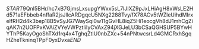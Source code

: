 $START$9QnI5BHr/hc7xB7GjmsLxsupgYWxx5sL7lJIXZ9pJxLHiAgH8xWsLE2Hd571aEFbbeb4nffaR2jsJllcARDgqcU5NXg2288Tvy/fX78ACv5tWZleUihdMIrxelfRH2d4k3bep18B5vSyJG7WaySqi0w11gGvHL8iqZ5Hi1eocgVh8dJ1mhCgZiqAK7n2UOFPxKVAiZVYeVWPztIiIyCVAxZ94jXGJeLU3bCSaQGHSUP5BYwHYThP5KayOgoShTXd1rq4x4TghqZtIU0nbZXc+54nPNtwcsrLd4GMCRxhSgqHZheTkninqTPpF0yxDvxa$END$